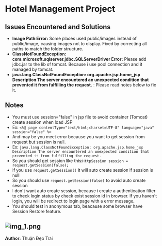 # Hotel Management Project

## Issues Encountered and Solutions
- **Image Path Error:** Some places used public/images instead of public/image, causing images not to display. Fixed by correcting all paths to match the folder structure.
- **ClassNotFoundException: com.microsoft.sqlserver.jdbc.SQLServerDriver Error:** Please add jdbc.jar to the lib of tomcat. Because i use pool connection and it managed by tomcat.
- **java.lang.ClassNotFoundException: org.apache.jsp.home_jsp Description The server encountered an unexpected condition that prevented it from fulfilling the request.** : Please read notes below to fix it.
## Notes
- You must use  session="false" in jsp file to avoid container (Tomcat) create session when load JSP
- Ex: 
```<%@ page contentType="text/html;charset=UTF-8" language="java" session="false" %>```
- And may be you meet error because you want to get session from request but session is null.
- Ex: ```java.lang.ClassNotFoundException: org.apache.jsp.home_jsp Description The server encountered an unexpected condition that prevented it from fulfilling the request.```
- So you should get session like this:```HttpSession session = request.getSession(false);```
- If you use ```request.getSession()``` it will auto create session if session is null
- So you should use ```request.getSession(false)``` to avoid auto create session
- I don't want auto create session, because i create a authentication filter to check login status by check exist session id in browser. If you haven't login, you will be redirect to login page with a error message.
- You should test in anonymous tab, beacause some browser have Session Restore feature.

![img_1.png](img_1.png)
---
**Author:** Thuận Đẹp Trai
